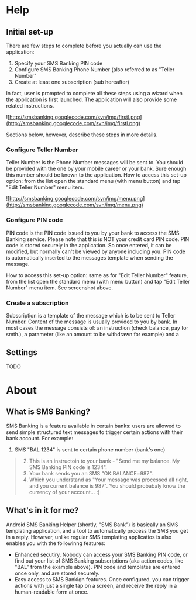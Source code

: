 # Help #

## Initial set-up ##

There are few steps to complete before you actually can use the application:
  1. Specify your SMS Banking PIN code
  1. Configure SMS Banking Phone Number (also referred to as "Teller Number"
  1. Create at least one subscription (sub hereafter)

In fact, user is prompted to complete all these steps using a wizard when the application is first launched. The application will also provide some related instructions.

![http://smsbanking.googlecode.com/svn/img/firstl.png](http://smsbanking.googlecode.com/svn/img/firstl.png)

Sections below, however, describe these steps in more details.



### Configure Teller Number ###
Teller Number is the Phone Number messages will be sent to. You should be provided with the one by your mobile career or your bank. Sure enough this number should be known to the application.
How to access this set-up option: from the list open the standard menu (with menu button) and tap "Edit Teller Number" menu item.

![http://smsbanking.googlecode.com/svn/img/menu.png](http://smsbanking.googlecode.com/svn/img/menu.png)



### Configure PIN code ###
PIN code is the PIN code issued to you by your bank to access the SMS Banking service. Please note that this is NOT your credit card PIN code.
PIN code is stored securely in the application. So once entered, it can be modified, but normally can't be viewed by anyone including you.
PIN code is automatically inserted to the messages template when sending the message.

How to access this set-up option: same as for "Edit Teller Number" feature, from the list open the standard menu (with menu button) and tap "Edit Teller Number" menu item. See screenshot above.

### Create a subscription ###
Subscription is a template of the message which is to be sent to Teller Number. Content of the message is usually provided to you by bank. In most cases the message consists of: an instruction (check balance, pay for smth.), a parameter (like an amount to be withdrawn for example) and a


## Settings ##
TODO

# About #

## What is SMS Banking? ##

SMS Banking is a feature available in certain banks: users are allowed to send simple structured text messages to trigger certain actions with their bank account. For example:

  1. SMS "BAL 1234" is sent to certain phone number (bank's one)
> 2. This is an instructoin to your bank - "Send me my balance. My SMS Banking PIN code is 1234".
> 3. Your bank sends you an SMS "OK:BALANCE=987".
> 4. Which you understand as "Your message was processed all right, and you current balance is 987". You should probabaly know the currency of your account... :)

## What's in it for me? ##

Android SMS Banking Helper (shortly, "SMS Bank") is basically an SMS templating application, and a tool to automatically process the SMS you get in a reply. However, unlike regular SMS templating applicatios is also enables you with the followinng features:

  * Enhanced secutiry. Nobody can access your SMS Banking PIN code, or find out your list of SMS Banking subscriptions (aka action codes, like "BAL" from the example above). PIN code and templates are entered once only, and are stored securely.
  * Easy access to SMS Bankign features. Once configured, you can trigger actions with just a single tap on a screen, and receive the reply in a human-readable form at once.